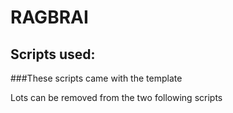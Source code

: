 # RAGBRAI

## Scripts used:


###These scripts came with the template
<script src="js/jquery-2.1.1.min.js"></script>
<script src="js/bootstrap.min.js"></script>

Lots can be removed from the two following scripts
<script src="js/jquery.plugins.js"></script>
<script src="js/custom.js"></script>




<script src="js/lg.min.js"></script>
<!-- above is the minified version of all the scripts below, in one script -->

<!-- these scripts all came with lightgallery which is used for popups -->
<!--
<script src="lightGallery-master/demo/js/lightgallery.js"></script>
<script src="lightGallery-master/demo/js/lg-fullscreen.js"></script>
<script src="lightGallery-master/demo/js/lg-video.js"></script>
<script src="lightGallery-master/demo/js/lg-zoom.js"></script>
<script src="lightGallery-master/demo/js/lg-hash.js"></script>
-->
<script src="js/lg-share-3.js"></script><!-- this needs to properly add the social media links -->
<!-- /.lightgallery -->

<!-- this js is just to make the video play onclick and is way more than needed -->
<script src="http://vjs.zencdn.net/5.16.0/video.js"></script>
<script>
$('.lg-video').on('click', function() {
        $(this).find('video').play();
    });
</script>

<!-- this script runs all the carousels -->
<script src="js/owl.carousel.min.js"></script>
<!-- /.carousels -->

<!-- this script calls lightbox and owlcarousel where needed-->
<script src="js/lightbox-script.js"></script>
